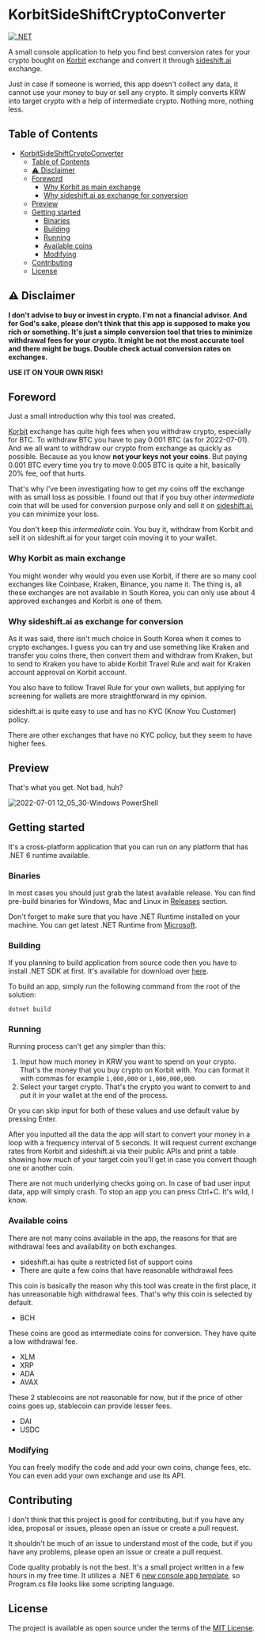 # KorbitSideShiftCryptoConverter

[![.NET](https://github.com/ipasechnikov/KorbitSideShiftCryptoConverter/actions/workflows/dotnet.yml/badge.svg)](https://github.com/ipasechnikov/KorbitSideShiftCryptoConverter/actions/workflows/dotnet.yml)

A small console application to help you find best conversion rates for your crypto bought on [Korbit](https://www.korbit.co.kr/) exchange and convert it through [sideshift.ai](https://sideshift.ai/) exchange.

Just in case if someone is worried, this app doesn't collect any data, it cannot use your money to buy or sell any crypto. It simply converts KRW into target crypto with a help of intermediate crypto. Nothing more, nothing less.

## Table of Contents

- [KorbitSideShiftCryptoConverter](#korbitsideshiftcryptoconverter)
  - [Table of Contents](#table-of-contents)
  - [⚠️ Disclaimer](#️-disclaimer)
  - [Foreword](#foreword)
    - [Why Korbit as main exchange](#why-korbit-as-main-exchange)
    - [Why sideshift.ai as exchange for conversion](#why-sideshiftai-as-exchange-for-conversion)
  - [Preview](#preview)
  - [Getting started](#getting-started)
    - [Binaries](#binaries)
    - [Building](#building)
    - [Running](#running)
    - [Available coins](#available-coins)
    - [Modifying](#modifying)
  - [Contributing](#contributing)
  - [License](#license)

## ⚠️ Disclaimer

**I don't advise to buy or invest in crypto. I'm not a financial advisor. And for God's sake, please don't think that this app is supposed to make you rich or something. It's just a simple conversion tool that tries to minimize withdrawal fees for your crypto. It might be not the most accurate tool and there might be bugs. Double check actual conversion rates on exchanges.**

**USE IT ON YOUR OWN RISK!**

## Foreword

Just a small introduction why this tool was created.

[Korbit](https://www.korbit.co.kr/) exchange has quite high fees when you withdraw crypto, especially for BTC.
To withdraw BTC you have to pay 0.001 BTC (as for 2022-07-01). And we all want to withdraw our crypto from exchange as quickly as possible. Because as you know **not your keys not your coins**. But paying 0.001 BTC every time you try to move 0.005 BTC is quite a hit, basically 20% fee, oof that hurts.

That's why I've been investigating how to get my coins off the exchange with as small loss as possible.
I found out that if you buy other *intermediate* coin that will be used for conversion purpose only and sell it on [sideshift.ai](https://sideshift.ai/), you can minimize your loss.

You don't keep this *intermediate* coin. You buy it, withdraw from Korbit and sell it on sideshift.ai for your target coin moving it to your wallet.

### Why Korbit as main exchange

You might wonder why would you even use Korbit, if there are so many cool exchanges like Coinbase, Kraken, Binance, you name it.
The thing is, all these exchanges are not available in South Korea, you can only use about 4 approved exchanges and Korbit is one of them.

### Why sideshift.ai as exchange for conversion

As it was said, there isn't much choice in South Korea when it comes to crypto exchanges.
I guess you can try and use something like Kraken and transfer you coins there, then convert them and withdraw from Kraken, but to send to
Kraken you have to abide Korbit Travel Rule and wait for Kraken account approval on Korbit account.

You also have to follow Travel Rule for your own wallets, but applying for screening for wallets are more straightforward in my opinion.

sideshift.ai is quite easy to use and has no KYC (Know You Customer) policy.

There are other exchanges that have no KYC policy, but they seem to have higher fees.

## Preview

That's what you get. Not bad, huh?

![2022-07-01 12_05_30-Windows PowerShell](https://user-images.githubusercontent.com/17357759/176815654-c4b288f4-5e81-4fa2-934b-ca4dcd727734.png)

## Getting started

It's a cross-platform application that you can run on any platform that has .NET 6 runtime available.

### Binaries

In most cases you should just grab the latest available release.
You can find pre-build binaries for Windows, Mac and Linux in [Releases](https://github.com/ipasechnikov/KorbitSideShiftCryptoConverter/releases) section.

Don't forget to make sure that you have .NET Runtime installed on your machine. You can get latest .NET Runtime from [Microsoft](https://www.microsoft.com/net/download/).

### Building

If you planning to build application from source code then you have to install .NET SDK at first. It's available for download over [here](https://www.microsoft.com/net/download/).

To build an app, simply run the following command from the root of the solution:

```console
dotnet build
```

### Running

Running process can't get any simpler than this:

1. Input how much money in KRW you want to spend on your crypto. That's the money that you buy crypto on Korbit with. You can format it with commas for example `1,000,000` or `1,000,000,000`.
2. Select your target crypto. That's the crypto you want to convert to and put it in your wallet at the end of the process.

Or you can skip input for both of these values and use default value by pressing Enter.

After you inputted all the data the app will start to convert your money in a loop with a frequency interval of 5 seconds. It will request current exchange rates from Korbit and sideshift.ai via their public APIs and print a table showing how much of your target coin you'll get in case you convert though one or another coin.

There are not much underlying checks going on. In case of bad user input data, app will simply crash. To stop an app you can press Ctrl+C. It's wild, I know.

### Available coins

There are not many coins available in the app, the reasons for that are withdrawal fees and availability on both exchanges.

- sideshift.ai has quite a restricted list of support coins
- There are quite a few coins that have reasonable withdrawal fees

This coin is basically the reason why this tool was create in the first place, it has unreasonable high withdrawal fees. That's why this coin is selected by default.

- BCH

These coins are good as intermediate coins for conversion. They have quite a low withdrawal fee.

- XLM
- XRP
- ADA
- AVAX

These 2 stablecoins are not reasonable for now, but if the price of other coins goes up, stablecoin can provide lesser fees.

- DAI
- USDC

### Modifying

You can freely modify the code and add your own coins, change fees, etc. You can even add your own exchange and use its API.

## Contributing

I don't think that this project is good for contributing, but if you have any idea, proposal or issues, please open an issue or create a pull request.

It shouldn't be much of an issue to understand most of the code, but if you have any problems, please open an issue or create a pull request.

Code quality probably is not the best. It's a small project written in a few hours in my free time. It utilizes a .NET 6 [new console app template](https://aka.ms/new-console-template), so Program.cs file looks like some scripting language.

## License

The project is available as open source under the terms of the [MIT License](https://opensource.org/licenses/MIT).
